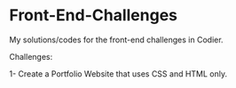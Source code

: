 # Front-End-Challenges
My solutions/codes for the front-end challenges in Codier.

Challenges:

1- Create a Portfolio Website that uses CSS and HTML only.
